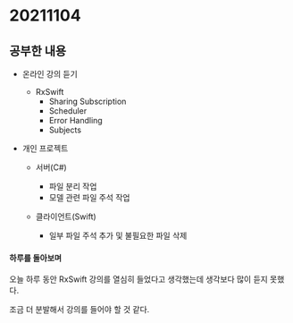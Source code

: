 # 20211104

## 공부한 내용
+ 온라인 강의 듣기
  - RxSwift
    * Sharing Subscription
    * Scheduler
    * Error Handling
    * Subjects

+ 개인 프로젝트
  - 서버(C#)
    * 파일 분리 작업
    * 모델 관련 파일 주석 작업
  
  - 클라이언트(Swift)
    * 일부 파일 주석 추가 및 불필요한 파일 삭제

#### 하루를 돌아보며
오늘 하루 동안 RxSwift 강의를 열심히 들었다고 생각했는데 생각보다 많이 듣지 못했다.

조금 더 분발해서 강의를 들어야 할 것 같다.
